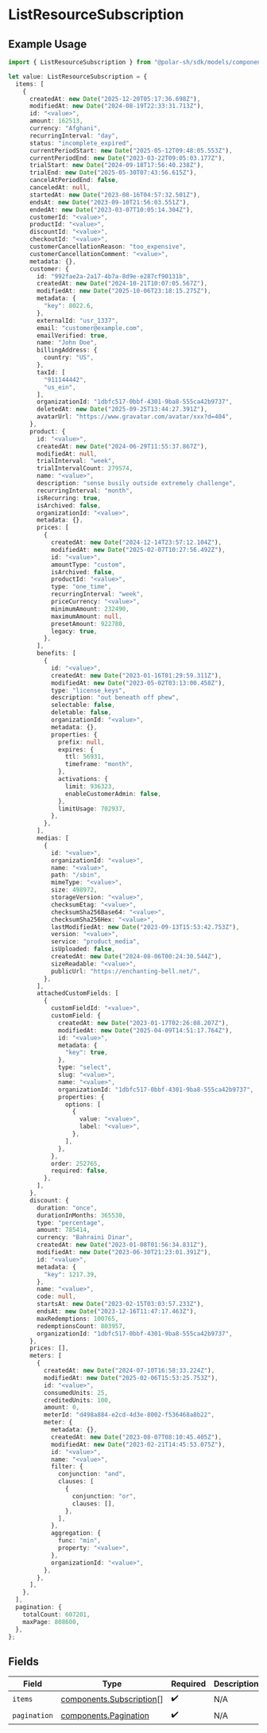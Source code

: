 # ListResourceSubscription

## Example Usage

```typescript
import { ListResourceSubscription } from "@polar-sh/sdk/models/components/listresourcesubscription.js";

let value: ListResourceSubscription = {
  items: [
    {
      createdAt: new Date("2025-12-20T05:17:36.698Z"),
      modifiedAt: new Date("2024-08-19T22:33:31.713Z"),
      id: "<value>",
      amount: 162513,
      currency: "Afghani",
      recurringInterval: "day",
      status: "incomplete_expired",
      currentPeriodStart: new Date("2025-05-12T09:48:05.553Z"),
      currentPeriodEnd: new Date("2023-03-22T09:05:03.177Z"),
      trialStart: new Date("2024-09-18T17:56:40.238Z"),
      trialEnd: new Date("2025-05-30T07:43:56.615Z"),
      cancelAtPeriodEnd: false,
      canceledAt: null,
      startedAt: new Date("2023-08-16T04:57:32.501Z"),
      endsAt: new Date("2023-09-10T21:56:03.551Z"),
      endedAt: new Date("2023-03-07T10:05:14.304Z"),
      customerId: "<value>",
      productId: "<value>",
      discountId: "<value>",
      checkoutId: "<value>",
      customerCancellationReason: "too_expensive",
      customerCancellationComment: "<value>",
      metadata: {},
      customer: {
        id: "992fae2a-2a17-4b7a-8d9e-e287cf90131b",
        createdAt: new Date("2024-10-21T10:07:05.567Z"),
        modifiedAt: new Date("2025-10-06T23:18:15.275Z"),
        metadata: {
          "key": 8022.6,
        },
        externalId: "usr_1337",
        email: "customer@example.com",
        emailVerified: true,
        name: "John Doe",
        billingAddress: {
          country: "US",
        },
        taxId: [
          "911144442",
          "us_ein",
        ],
        organizationId: "1dbfc517-0bbf-4301-9ba8-555ca42b9737",
        deletedAt: new Date("2025-09-25T13:44:27.391Z"),
        avatarUrl: "https://www.gravatar.com/avatar/xxx?d=404",
      },
      product: {
        id: "<value>",
        createdAt: new Date("2024-06-29T11:55:37.867Z"),
        modifiedAt: null,
        trialInterval: "week",
        trialIntervalCount: 279574,
        name: "<value>",
        description: "sense busily outside extremely challenge",
        recurringInterval: "month",
        isRecurring: true,
        isArchived: false,
        organizationId: "<value>",
        metadata: {},
        prices: [
          {
            createdAt: new Date("2024-12-14T23:57:12.104Z"),
            modifiedAt: new Date("2025-02-07T10:27:56.492Z"),
            id: "<value>",
            amountType: "custom",
            isArchived: false,
            productId: "<value>",
            type: "one_time",
            recurringInterval: "week",
            priceCurrency: "<value>",
            minimumAmount: 232490,
            maximumAmount: null,
            presetAmount: 922780,
            legacy: true,
          },
        ],
        benefits: [
          {
            id: "<value>",
            createdAt: new Date("2023-01-16T01:29:59.311Z"),
            modifiedAt: new Date("2023-05-02T03:13:00.458Z"),
            type: "license_keys",
            description: "out beneath off phew",
            selectable: false,
            deletable: false,
            organizationId: "<value>",
            metadata: {},
            properties: {
              prefix: null,
              expires: {
                ttl: 56931,
                timeframe: "month",
              },
              activations: {
                limit: 936323,
                enableCustomerAdmin: false,
              },
              limitUsage: 702937,
            },
          },
        ],
        medias: [
          {
            id: "<value>",
            organizationId: "<value>",
            name: "<value>",
            path: "/sbin",
            mimeType: "<value>",
            size: 498972,
            storageVersion: "<value>",
            checksumEtag: "<value>",
            checksumSha256Base64: "<value>",
            checksumSha256Hex: "<value>",
            lastModifiedAt: new Date("2023-09-13T15:53:42.753Z"),
            version: "<value>",
            service: "product_media",
            isUploaded: false,
            createdAt: new Date("2024-08-06T00:24:30.544Z"),
            sizeReadable: "<value>",
            publicUrl: "https://enchanting-bell.net/",
          },
        ],
        attachedCustomFields: [
          {
            customFieldId: "<value>",
            customField: {
              createdAt: new Date("2023-01-17T02:26:08.207Z"),
              modifiedAt: new Date("2025-04-09T14:51:17.764Z"),
              id: "<value>",
              metadata: {
                "key": true,
              },
              type: "select",
              slug: "<value>",
              name: "<value>",
              organizationId: "1dbfc517-0bbf-4301-9ba8-555ca42b9737",
              properties: {
                options: [
                  {
                    value: "<value>",
                    label: "<value>",
                  },
                ],
              },
            },
            order: 252765,
            required: false,
          },
        ],
      },
      discount: {
        duration: "once",
        durationInMonths: 365530,
        type: "percentage",
        amount: 785414,
        currency: "Bahraini Dinar",
        createdAt: new Date("2023-01-08T01:56:34.831Z"),
        modifiedAt: new Date("2023-06-30T21:23:01.391Z"),
        id: "<value>",
        metadata: {
          "key": 1217.39,
        },
        name: "<value>",
        code: null,
        startsAt: new Date("2023-02-15T03:03:57.233Z"),
        endsAt: new Date("2023-12-16T11:47:17.463Z"),
        maxRedemptions: 100765,
        redemptionsCount: 803957,
        organizationId: "1dbfc517-0bbf-4301-9ba8-555ca42b9737",
      },
      prices: [],
      meters: [
        {
          createdAt: new Date("2024-07-10T16:58:33.224Z"),
          modifiedAt: new Date("2025-02-06T15:53:25.753Z"),
          id: "<value>",
          consumedUnits: 25,
          creditedUnits: 100,
          amount: 0,
          meterId: "d498a884-e2cd-4d3e-8002-f536468a8b22",
          meter: {
            metadata: {},
            createdAt: new Date("2023-08-07T08:10:45.405Z"),
            modifiedAt: new Date("2023-02-21T14:45:53.075Z"),
            id: "<value>",
            name: "<value>",
            filter: {
              conjunction: "and",
              clauses: [
                {
                  conjunction: "or",
                  clauses: [],
                },
              ],
            },
            aggregation: {
              func: "min",
              property: "<value>",
            },
            organizationId: "<value>",
          },
        },
      ],
    },
  ],
  pagination: {
    totalCount: 607201,
    maxPage: 808600,
  },
};
```

## Fields

| Field                                                                | Type                                                                 | Required                                                             | Description                                                          |
| -------------------------------------------------------------------- | -------------------------------------------------------------------- | -------------------------------------------------------------------- | -------------------------------------------------------------------- |
| `items`                                                              | [components.Subscription](../../models/components/subscription.md)[] | :heavy_check_mark:                                                   | N/A                                                                  |
| `pagination`                                                         | [components.Pagination](../../models/components/pagination.md)       | :heavy_check_mark:                                                   | N/A                                                                  |